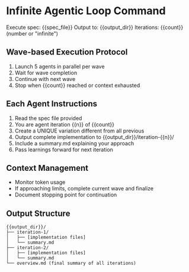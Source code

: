 # Infinite Agentic Loop Command

Execute spec: {{spec_file}}
Output to: {{output_dir}}
Iterations: {{count}} (number or "infinite")

## Wave-based Execution Protocol

1. Launch 5 agents in parallel per wave
2. Wait for wave completion
3. Continue with next wave
4. Stop when {{count}} reached or context exhausted

## Each Agent Instructions

1. Read the spec file provided
2. You are agent iteration {{n}} of {{count}}
3. Create a UNIQUE variation different from all previous
4. Output complete implementation to {{output_dir}}/iteration-{{n}}/
5. Include a summary.md explaining your approach
6. Pass learnings forward for next iteration

## Context Management

- Monitor token usage
- If approaching limits, complete current wave and finalize
- Document stopping point for continuation

## Output Structure

```
{{output_dir}}/
├── iteration-1/
│   ├── [implementation files]
│   └── summary.md
├── iteration-2/
│   ├── [implementation files]
│   └── summary.md
└── overview.md (final summary of all iterations)
```